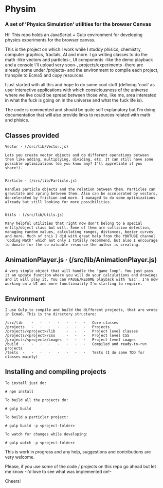 # Physim

### A set of 'Physics Simulation' utilities for the browser Canvas

Hi! This repo holds an JavaScript + Gulp environment for developing physics experiments for the browser canvas.

This is the project on which I work while I studdy phisics, chemistry, computer graphics, fractals, AI and more. I go writing classes to do the math -like vectors and particles-, UI components -like the demo playback and a console I'll upload very soon-, projects/experiments -there are already some under /projects- and the environment to compile each project, transpile to Ecma5 and copy resources.

I just started with all this and hope to do some cool stuff (defining 'cool' as user interactive applications with which consiciousness of the universe where we live could be spread between those who, like me, area interested in what the fuck is going on in the universe and what the fuck life is).

The code is commented and should be quite self explanatory but I'm doing documentation that will also provide links to resources related with math and phisics.


## Classes provided

    Vector · (/src/lib/Vector.js)

    Lets you create vector objects and do different operations between them like adding, multiplying, dividing, etc. It can still have some possible optimizations (do you know any? I'll appretiate if you share!).


    Particle · (/src/lib/Particle.js)

    Handles particle objects and the relation between them. Particles can gravitate and spring between them. Also can be accelerated by vectors, de-celerated by friction and more. I managed to do some optimizations already but still looking for more possibilities.


    Utils · (/src/lib/Utils.js)

    Many helpful utilities that right now don't belong to a special entity/object class but will. Some of them are collision detection, managing random values, calculating ranges, distances, bezier curves and more. Much of this I did with great help from the YOUTUBE channel 'Coding Math' which not only I totally recommend, but also I encourage to donate for the so valuable resource the author is creating.

## AnimationPlayer.js · (/src/lib/AnimationPlayer.js)

    A very simple object that will handle the 'game loop'. You just pass it an update function where you will do your calculations and drawings and it will play it. You can PAUSE/RESUME playback with 'Esc'. I'm now working on a UI and more functionality I'm starting to require.



## Environment

    I use Gulp to compile and build the different projects, that are wrote in Ecma6. This is the directory structure:

    /src/lib    ·   ·   ·   ·   ·   ·   ·   Core classes
    /projects   ·   ·   ·   ·   ·   ·   ·   Projects
    /projects/<project>/lib     ·   ·   ·   Project level classes
    /projects/<project>/css     ·   ·   ·   Project level CSS
    /projects/<project>/images  ·   ·   ·   Project level images
    /build  ·   ·   ·   ·   ·   ·   ·   ·   Compiled and ready-to-run projects
    /tests  ·   ·   ·   ·   ·   ·   ·   ·   Tests (I do some TDD for classes mainly)


## Installing and compiling projects

    To install just do:

    # npm install

    To build all the projects do:

    # gulp build

    To build a particlar project:

    # gulp build -p <project-folder>

    To watch for changes while developing:

    # gulp watch -p <project-folder>


This is work in progress and any help, suggestions and contributions are very welcome.

Please, if you use some of the code / projects on this repo go ahead but let me know -I'd love to see what was implemented on!-

Cheers!

